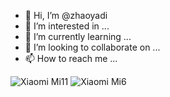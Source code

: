 - 👋 Hi, I’m @zhaoyadi
- 👀 I’m interested in ...
- 🌱 I’m currently learning ...
- 💞️ I’m looking to collaborate on ...
- 📫 How to reach me ...

![Xiaomi Mi11](https://img.shields.io/badge/Xiaomi%20Mi11-fe6900?style=flat&logo=xiaomi&logoColor=ffffff)
![Xiaomi Mi6](https://img.shields.io/badge/Xiaomi%20Mi6-fe6900?style=flat&logo=xiaomi&logoColor=ffffff)

<!---
zhaoyadi/zhaoyadi is a ✨ special ✨ repository because its `README.md` (this file) appears on your GitHub profile.
You can click the Preview link to take a look at your changes.
--->
